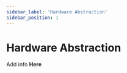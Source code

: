 ```yaml
---
sidebar_label: 'Hardware Abstraction'
sidebar_position: 1
---
```

# Hardware Abstraction

Add info **Here**